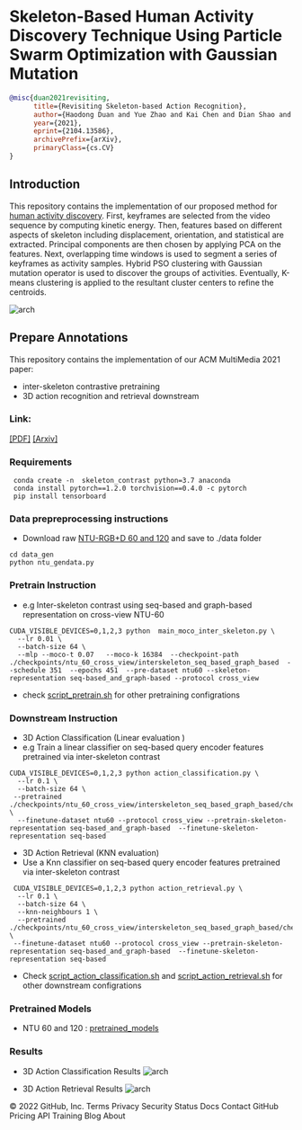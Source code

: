 # Skeleton-Based Human Activity Discovery Technique Using Particle Swarm Optimization with Gaussian Mutation
```BibTeX
@misc{duan2021revisiting,
      title={Revisiting Skeleton-based Action Recognition},
      author={Haodong Duan and Yue Zhao and Kai Chen and Dian Shao and Dahua Lin and Bo Dai},
      year={2021},
      eprint={2104.13586},
      archivePrefix={arXiv},
      primaryClass={cs.CV}
}
```

## Introduction

This repository contains the implementation of our proposed method for [human activity discovery](). First, keyframes are selected from the video sequence by computing kinetic energy. Then, features based on different aspects of skeleton including displacement, orientation, and statistical are extracted. Principal components are then chosen by applying PCA on the features. Next, overlapping time windows is used to segment a series of keyframes as activity samples. Hybrid PSO clustering with Gaussian mutation operator is used to discover the groups of activities. Eventually, K-means clustering is applied to the resultant cluster centers to refine the centroids.

![arch](/Figures/fig-2.jpg)

## Prepare Annotations
This repository contains the implementation of our ACM MultiMedia 2021 paper:

* inter-skeleton contrastive  pretraining
* 3D action recognition and retrieval downstream

### Link:

[[PDF]](https://fmthoker.github.io/publications/pdf/skeleton-contrast.pdf)
[[Arxiv]](https://arxiv.org/pdf/2108.03656.pdf)

### Requirements
```
 conda create -n  skeleton_contrast python=3.7 anaconda
 conda install pytorch==1.2.0 torchvision==0.4.0 -c pytorch
 pip install tensorboard
```

### Data prepreprocessing instructions
*  Download raw  [NTU-RGB+D 60 and 120](https://github.com/shahroudy/NTURGB-D)  and save to ./data folder

```
cd data_gen
python ntu_gendata.py
```

### Pretrain Instruction

* e.g Inter-skeleton contrast using seq-based and graph-based representation on cross-view NTU-60
```
CUDA_VISIBLE_DEVICES=0,1,2,3 python  main_moco_inter_skeleton.py \
  --lr 0.01 \
  --batch-size 64 \
  --mlp --moco-t 0.07   --moco-k 16384  --checkpoint-path ./checkpoints/ntu_60_cross_view/interskeleton_seq_based_graph_based  --schedule 351  --epochs 451  --pre-dataset ntu60 --skeleton-representation seq-based_and_graph-based --protocol cross_view
```
* check [script_pretrain.sh](https://github.com/fmthoker/skeleton-contrast/blob/main/script_pretrain.sh) for other pretraining configrations

### Downstream Instruction
 * 3D Action Classification (Linear evaluation )
 * e.g Train a linear classifier on seq-based query encoder features pretrained via inter-skeleton contrast
```
CUDA_VISIBLE_DEVICES=0,1,2,3 python action_classification.py \
  --lr 0.1 \
  --batch-size 64 \
 --pretrained  ./checkpoints/ntu_60_cross_view/interskeleton_seq_based_graph_based/checkpoint_0450.pth.tar \
  --finetune-dataset ntu60 --protocol cross_view --pretrain-skeleton-representation seq-based_and_graph-based  --finetune-skeleton-representation seq-based
```

 * 3D Action  Retrieval (KNN evaluation)
 * Use a Knn classifier on seq-based query encoder features  pretrained via inter-skeleton contrast
```
 CUDA_VISIBLE_DEVICES=0,1,2,3 python action_retrieval.py \
  --lr 0.1 \
  --batch-size 64 \
  --knn-neighbours 1 \
  --pretrained  ./checkpoints/ntu_60_cross_view/interskeleton_seq_based_graph_based/checkpoint_0450.pth.tar \
 --finetune-dataset ntu60 --protocol cross_view --pretrain-skeleton-representation seq-based_and_graph-based  --finetune-skeleton-representation seq-based
```
  * Check [script_action_classification.sh](https://github.com/fmthoker/skeleton-contrast/blob/main/script_action_classification.sh) and [script_action_retrieval.sh](https://github.com/fmthoker/skeleton-contrast/blob/main/script_action_retrieval.sh) for other downstream configrations

### Pretrained Models

* NTU 60 and 120 : [pretrained_models](https://drive.google.com/drive/folders/1xkqs4bSPRVFrHhHC_TLPCbn4N_NfbZG7?usp=sharing)

### Results
* 3D Action Classification Results
![arch](images/results_classification.png)

* 3D Action  Retrieval Results
![arch](images/results_retrieval.png)


© 2022 GitHub, Inc.
Terms
Privacy
Security
Status
Docs
Contact GitHub
Pricing
API
Training
Blog
About

